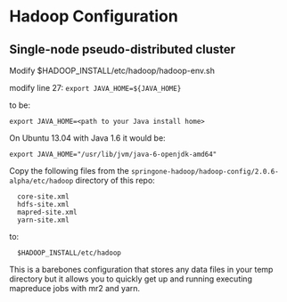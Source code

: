 Hadoop Configuration
====================

Single-node pseudo-distributed cluster
--------------------------------------

Modify $HADOOP_INSTALL/etc/hadoop/hadoop-env.sh

modify line 27: `export JAVA_HOME=${JAVA_HOME}`

to be:

    export JAVA_HOME=<path to your Java install home>

On Ubuntu 13.04 with Java 1.6 it would be:

    export JAVA_HOME="/usr/lib/jvm/java-6-openjdk-amd64"

Copy the following files from the `springone-hadoop/hadoop-config/2.0.6-alpha/etc/hadoop` 
directory of this repo:
```
  core-site.xml
  hdfs-site.xml
  mapred-site.xml
  yarn-site.xml
```
  to:
```
  $HADOOP_INSTALL/etc/hadoop
```

This is a barebones configuration that stores any data files in your
temp directory but it allows you to quickly get up and running executing
mapreduce jobs with mr2 and yarn.
